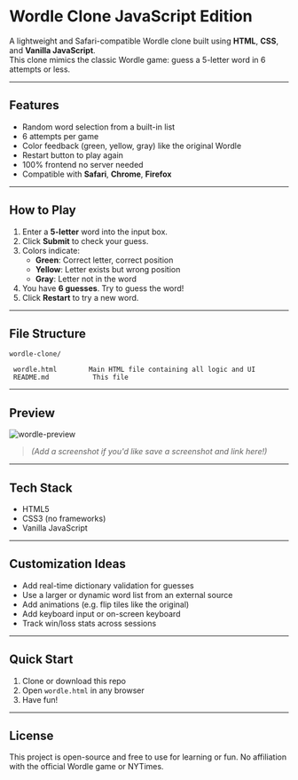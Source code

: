 #  Wordle Clone  JavaScript Edition

A lightweight and Safari-compatible Wordle clone built using **HTML**, **CSS**, and **Vanilla JavaScript**.  
This clone mimics the classic Wordle game: guess a 5-letter word in 6 attempts or less.

---

##  Features

-  Random word selection from a built-in list
-  6 attempts per game
-  Color feedback (green, yellow, gray) like the original Wordle
-  Restart button to play again
-  100% frontend  no server needed
-  Compatible with **Safari**, **Chrome**, **Firefox**

---

##  How to Play

1. Enter a **5-letter** word into the input box.
2. Click **Submit** to check your guess.
3. Colors indicate:
   -  **Green**: Correct letter, correct position
   -  **Yellow**: Letter exists but wrong position
   -  **Gray**: Letter not in the word
4. You have **6 guesses**. Try to guess the word!
5. Click **Restart** to try a new word.

---

##  File Structure

```
wordle-clone/

 wordle.html        Main HTML file containing all logic and UI
 README.md           This file
```

---

##  Preview

![wordle-preview](https://dummyimage.com/600x300/121213/ffffff&text=Wordle+Clone+Preview)

> *(Add a screenshot if you'd like  save a screenshot and link here!)*

---

##  Tech Stack

- HTML5
- CSS3 (no frameworks)
- Vanilla JavaScript

---

##  Customization Ideas

- Add real-time dictionary validation for guesses
- Use a larger or dynamic word list from an external source
- Add animations (e.g. flip tiles like the original)
- Add keyboard input or on-screen keyboard
- Track win/loss stats across sessions

---

##  Quick Start

1. Clone or download this repo
2. Open `wordle.html` in any browser
3. Have fun!

---

##  License

This project is open-source and free to use for learning or fun. No affiliation with the official Wordle game or NYTimes.
